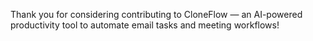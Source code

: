 Thank you for considering contributing to CloneFlow — an AI-powered productivity tool to automate email tasks and meeting workflows!

